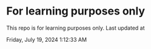 # For learning purposes only
This repo is for learning purposes only.
Last updated at

Friday, July 19, 2024 1:12:33 AM

